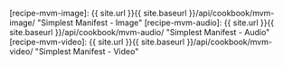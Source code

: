

<!-- Keep two spaces at the top of this file -->
[recipe-mvm-image]: {{ site.url }}{{ site.baseurl }}/api/cookbook/mvm-image/ "Simplest Manifest - Image"
[recipe-mvm-audio]: {{ site.url }}{{ site.baseurl }}/api/cookbook/mvm-audio/ "Simplest Manifest - Audio"
[recipe-mvm-video]: {{ site.url }}{{ site.baseurl }}/api/cookbook/mvm-video/ "Simplest Manifest - Video"